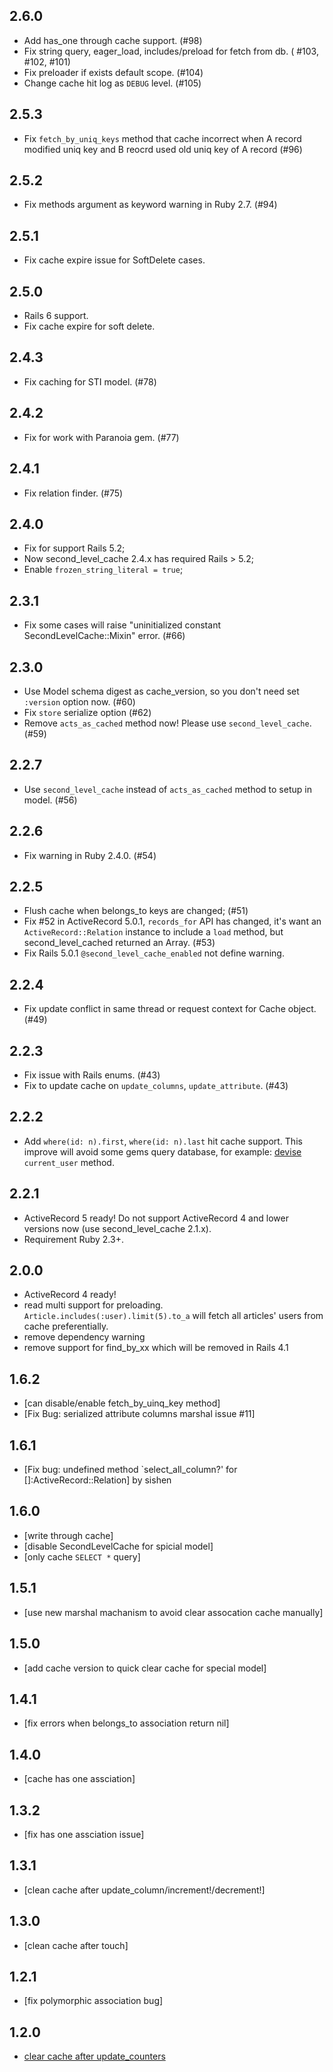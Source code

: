 2.6.0
-------

- Add has_one through cache support. (#98)
- Fix string query, eager_load, includes/preload for fetch from db. ( #103, #102, #101)
- Fix preloader if exists default scope. (#104)
- Change cache hit log as `DEBUG` level. (#105)

2.5.3
-------

- Fix `fetch_by_uniq_keys` method that cache incorrect when A record modified uniq key and B reocrd used old uniq key of A record (#96)

2.5.2
-------

- Fix methods argument as keyword warning in Ruby 2.7. (#94)

2.5.1
-------

- Fix cache expire issue for SoftDelete cases.

2.5.0
-------

- Rails 6 support.
- Fix cache expire for soft delete.

2.4.3
-------

- Fix caching for STI model. (#78)

2.4.2
-------

- Fix for work with Paranoia gem. (#77)

2.4.1
-------

- Fix relation finder. (#75)

2.4.0
---------

- Fix for support Rails 5.2;
- Now second_level_cache 2.4.x has required Rails > 5.2;
- Enable `frozen_string_literal = true`;

2.3.1
-------

- Fix some cases will raise "uninitialized constant SecondLevelCache::Mixin" error. (#66)

2.3.0
-------

* Use Model schema digest as cache_version, so you don't need set `:version` option now. (#60)
* Fix `store` serialize option (#62)
* Remove `acts_as_cached` method now! Please use `second_level_cache`. (#59)

2.2.7
-------

* Use `second_level_cache` instead of `acts_as_cached` method to setup in model. (#56)

2.2.6
-------

* Fix warning in Ruby 2.4.0. (#54)

2.2.5
-------

* Flush cache when belongs_to keys are changed; (#51)
* Fix #52 in ActiveRecord 5.0.1, `records_for` API has changed, it's want an `ActiveRecord::Relation` instance to include a `load` method, but second_level_cached returned an Array. (#53)
* Fix Rails 5.0.1 `@second_level_cache_enabled` not define warning.

2.2.4
-------

* Fix update conflict in same thread or request context for Cache object. (#49)

2.2.3
-------

* Fix issue with Rails enums. (#43)
* Fix to update cache on `update_columns`, `update_attribute`. (#43)

2.2.2
-------

* Add `where(id: n).first`, `where(id: n).last` hit cache support. This improve will avoid some gems query database, for example: [devise](https://github.com/plataformatec/devise) `current_user` method.

2.2.1
-------

* ActiveRecord 5 ready! Do not support ActiveRecord 4 and lower versions now (use second_level_cache 2.1.x).
* Requirement Ruby 2.3+.

2.0.0
-------

* ActiveRecord 4 ready!
* read multi support for preloading. `Article.includes(:user).limit(5).to_a` will fetch all articles' users from cache preferentially.
* remove dependency warning
* remove support for find_by_xx which will be removed in Rails 4.1

1.6.2
-------

* [can disable/enable fetch_by_uinq_key method]
* [Fix Bug: serialized attribute columns marshal issue #11]

1.6.1
-------

* [Fix bug: undefined method `select_all_column?' for []:ActiveRecord::Relation] by sishen

1.6.0
-------

* [write through cache]
* [disable SecondLevelCache for spicial model]
* [only cache `SELECT *` query]

1.5.1
-------

* [use new marshal machanism to avoid clear assocation cache manually]

1.5.0
-------

* [add cache version to quick clear cache for special model]

1.4.1
-------

* [fix errors when belongs_to association return nil]

1.4.0
-------

* [cache has one assciation]

1.3.2
-------

* [fix has one assciation issue]

1.3.1
-------

* [clean cache after update_column/increment!/decrement!]

1.3.0
-------

* [clean cache after touch]

1.2.1
-------

* [fix polymorphic association bug]

1.2.0
-------

* [clear cache after update_counters](https://github.com/csdn-dev/second_level_cache/commit/240dde81199124092e0e8ad0500c167ac146e301)






